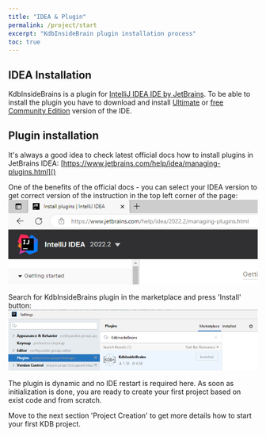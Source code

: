```yaml
---
title: "IDEA & Plugin"
permalink: /project/start
excerpt: "KdbInsideBrain plugin installation process"
toc: true
---
```


## IDEA Installation

KdbInsideBrains is a plugin for [IntelliJ IDEA IDE by JetBrains](https://www.jetbrains.com/idea/). To be able to install
the plugin you have to download and install [Ultimate](https://www.jetbrains.com/idea/download/)
or [free Community Edition](https://www.jetbrains.com/idea/download/) version of the IDE.

## Plugin installation

It's always a good idea to check latest official docs how to install plugins in JetBrains
IDEA: [https://www.jetbrains.com/help/idea/managing-plugins.html]()

One of the benefits of the official docs - you can select your IDEA version to get correct version of the instruction in
the top left corner of the page:
![how to choose JetBrains docs version](ideaDocsVersion.png)

Search for KdbInsideBrains plugin in the marketplace and press 'Install' button:
![Plugin Name In Marketplace](pluginNameInMarketplace.png)

The plugin is dynamic and no IDE restart is required here. As soon as initialization is done, you are ready to create 
your first project based on exist code and from scratch. 

Move to the next section 'Project Creation' to get more details how to start your first KDB project.